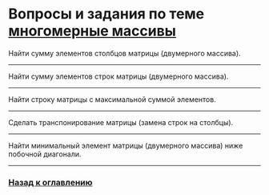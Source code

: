 # Вопросы и задания по теме [многомерные массивы](./nm_arrays.md)

Найти сумму элементов столбцов матрицы (двумерного массива).

---

Найти сумму элементов строк матрицы (двумерного массива).

---

Найти строку матрицы с максимальной суммой элементов.

---

Сделать транспонирование матрицы (замена строк на столбцы).

---

Найти минимальный элемент матрицы (двумерного массива) ниже побочной диагонали.

---

### [Назад к оглавлению](./README.md)